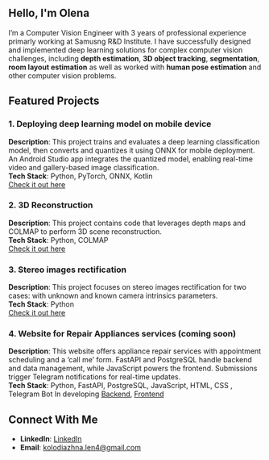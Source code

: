 ## Hello, I'm Olena

I’m a Computer Vision Engineer with 3 years of professional experience primarly working at Samusng R&D Institute. I have successfully designed and implemented deep learning solutions for complex computer vision challenges, including **depth estimation**, **3D object tracking**, **segmentation**, **room layout estimation** as well as worked with **human pose estimation** and other computer vision problems.

## Featured Projects

### 1. Deploying deep learning model on mobile device
**Description**: This project trains and evaluates a deep learning classification model, then converts and quantizes it using ONNX for mobile deployment. An Android Studio app integrates the quantized model, enabling real-time video and gallery-based image classification.  
**Tech Stack**: Python, PyTorch, ONNX, Kotlin  
[Check it out here](https://github.com/Ramina16/Quantization)

### 2. 3D Reconstruction
**Description**: This project contains code that leverages depth maps and COLMAP to perform 3D scene reconstruction.  
**Tech Stack**: Python, COLMAP  
[Check it out here](https://github.com/Ramina16/3D_reconstruction)

### 3. Stereo images rectification
**Description**: This project focuses on stereo images rectification for two cases: with unknown and known camera intrinsics parameters.  
**Tech Stack**: Python  
[Check it out here](https://github.com/Ramina16/images_rectification)

### 4. Website for Repair Appliances services (coming soon)
**Description**: This website offers appliance repair services with appointment scheduling and a ‘call me’ form. FastAPI and PostgreSQL handle backend and data management, while JavaScript powers the frontend. Submissions trigger Telegram notifications for real-time updates.  
**Tech Stack**: Python, FastAPI, PostgreSQL, JavaScript, HTML, CSS , Telegram Bot 
In developing [Backend](https://github.com/Ramina16/website_appliances), [Frontend](https://github.com/Ramina16/appliances-frontend)

## Connect With Me
- **LinkedIn**: [LinkedIn](https://www.linkedin.com/in/olena-kolodiazhna/)
- **Email**: kolodiazhna.len4@gmail.com
